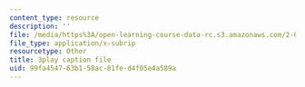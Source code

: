 ```yaml
---
content_type: resource
description: ''
file: /media/https%3A/open-learning-course-data-rc.s3.amazonaws.com/2-830j-control-of-manufacturing-processes-sma-6303-spring-2008/99fa454763b158ac81fed4f05e4a589a_ra5yBfC9ztE.vtt
file_type: application/x-subrip
resourcetype: Other
title: 3play caption file
uid: 99fa4547-63b1-58ac-81fe-d4f05e4a589a
---
```

